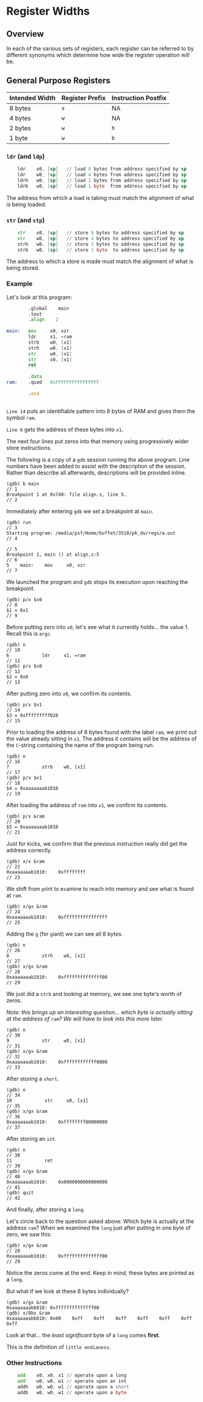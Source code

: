 # Register Widths

## Overview

In each of the various sets of registers, each register can be referred to by different synonyms which determine how wide the register operation will be.

## General Purpose Registers

| Intended Width | Register Prefix | Instruction Postfix |
| -------------- | --------------- | ------------------- |
| 8 bytes | `x` | NA |
| 4 bytes | `w` | NA |
| 2 bytes | `w` | `h` |
| 1 byte | `w` | `b` |

### `ldr` (and `ldp`)

```asm
    ldr    x0, [sp]   // load 8 bytes from address specified by sp
    ldr    w0, [sp]   // load 4 bytes from address specified by sp
    ldrh   w0, [sp]   // load 2 bytes from address specified by sp
    ldrb   w0, [sp]   // load 1 byte  from address specified by sp
```

The address from which a load is taking must match the alignment of what is being loaded.

### `str` (and `stp`)

```asm
    str    x0, [sp]   // store 8 bytes to address specified by sp
    str    w0, [sp]   // store 4 bytes to address specified by sp
    strh   w0, [sp]   // store 2 bytes to address specified by sp
    strb   w0, [sp]   // store 1 byte  to address specified by sp
```

The address to which a store is made must match the alignment of what is being stored.

### Example

Let's look at this program:

```asm
        .global    main                                                 // 1 
        .text                                                           // 2 
        .align    2                                                     // 3 
                                                                        // 4 
main:   mov     x0, xzr                                                 // 5 
        ldr     x1, =ram                                                // 6 
        strb    w0, [x1]                                                // 7 
        strh    w0, [x1]                                                // 8 
        str     w0, [x1]                                                // 9 
        str     x0, [x1]                                                // 10 
        ret                                                             // 11 
                                                                        // 12 
        .data                                                           // 13 
ram:    .quad   0xFFFFFFFFFFFFFFFF                                      // 14 
                                                                        // 15 
        .end                                                            // 16 
                                                                        // 17 
```

`Line 14` puts an identifiable pattern into 8 bytes of RAM and gives them the symbol `ram`.

`Line 6` gets the address of these bytes into `x1`.

The next four lines put zeros into that memory using progressively wider store instructions.

The following is a copy of a `gdb` session running the above program. Line numbers have been added to assist with the description of the session. Rather than describe all afterwards, descriptions will be provided inline.

```text
(gdb) b main                                                            // 1 
Breakpoint 1 at 0x740: file align.s, line 5.                            // 2 
```

Immediately after entering `gdb` we set a breakpoint at `main`.

```text
(gdb) run                                                               // 3 
Starting program: /media/psf/Home/buffet/3510/pk_do/regs/a.out          // 4 
                                                                        // 5 
Breakpoint 1, main () at align.s:5                                      // 6 
5    main:    mov     x0, xzr                                           // 7 
```

We launched the program and `gdb` stops its execution upon reaching the breakpoint.

```text
(gdb) p/x $x0                                                           // 8 
$1 = 0x1                                                                // 9 
```

Before putting zero into `x0`, let's see what it currently holds... the value 1. Recall this is `argc`.

```text
(gdb) n                                                                 // 10 
6            ldr     x1, =ram                                           // 11 
(gdb) p/x $x0                                                           // 12 
$2 = 0x0                                                                // 13 
```

After putting zero into `x0`, we confirm its contents.

```text
(gdb) p/x $x1                                                           // 14 
$3 = 0xfffffffff028                                                     // 15 
```

Prior to loading the address of 8 bytes found with the label `ram`, we print out the value already sitting in `x1`. The address it contains will be the address of the `C`-string containing the name of the program being run.

```text
(gdb) n                                                                 // 16 
7            strb    w0, [x1]                                           // 17 
(gdb) p/x $x1                                                           // 18 
$4 = 0xaaaaaaab1010                                                     // 19 
```

After loading the address of `ram` into `x1`, we confirm its contents.

```text
(gdb) p/x &ram                                                          // 20 
$5 = 0xaaaaaaab1010                                                     // 21 
```

Just for kicks, we confirm that the previous instruction really did get the address correctly.

```text
(gdb) x/x &ram                                                          // 22 
0xaaaaaaab1010:    0xffffffff                                           // 23 
```

We shift from `p`rint to e`x`amine to reach into memory and see what is found at `ram`.

```text
(gdb) x/gx &ram                                                         // 24 
0xaaaaaaab1010:    0xffffffffffffffff                                   // 25 
```

Adding the `g` (for `g`iant) we can see all 8 bytes.

```text
(gdb) n                                                                 // 26 
8            strh    w0, [x1]                                           // 27 
(gdb) x/gx &ram                                                         // 28 
0xaaaaaaab1010:    0xffffffffffffff00                                   // 29 
```

We just did a `strb` and looking at memory, we see one byte's worth of zeros.

*Note: this brings up an interesting question... which byte is actually sitting at the address of `ram`? We will have to look into this more later.*

```text
(gdb) n                                                                 // 30 
9            str     w0, [x1]                                           // 31 
(gdb) x/gx &ram                                                         // 32 
0xaaaaaaab1010:    0xffffffffffff0000                                   // 33 
```

After storing a `short`.

```text
(gdb) n                                                                 // 34 
10            str     x0, [x1]                                          // 35 
(gdb) x/gx &ram                                                         // 36 
0xaaaaaaab1010:    0xffffffff00000000                                   // 37 
```

After storing an `int`.

```text
(gdb) n                                                                 // 38 
11            ret                                                       // 39 
(gdb) x/gx &ram                                                         // 40 
0xaaaaaaab1010:    0x0000000000000000                                   // 41 
(gdb) quit                                                              // 42 
```

And finally, after storing a `long`.

Let's circle back to the question asked above: Which byte is actually at the address `ram`? When we examined the `long` just after putting in one byte of zero, we saw this:

```text
(gdb) x/gx &ram                                                         // 28 
0xaaaaaaab1010:    0xffffffffffffff00                                   // 29 
```

Notice the zeros come at the end. Keep in mind, these bytes are printed as a `long`.

But what if we look at these 8 bytes individually?

```text
(gdb) x/gx &ram
0xaaaaaaabb010: 0xffffffffffffff00
(gdb) x/8bx &ram
0xaaaaaaabb010: 0x00    0xff    0xff    0xff    0xff    0xff    0xff    0xff
```

Look at that... the *least significant* byte of a `long` comes **first**. 

This is the definition of `little endianess`.

### Other Instructions

```asm
    add    x0, x0, x1 // operate upon a long
    add    w0, w0, w1 // operate upon an int
    addh   w0, w0, w1 // operate upon a short
    addb   w0, w0, w1 // operate upon a byte
```
